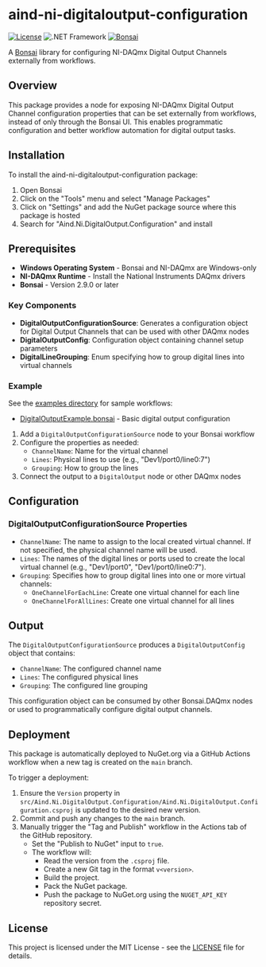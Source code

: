 # aind-ni-digitaloutput-configuration

[![License](https://img.shields.io/badge/license-MIT-brightgreen)](LICENSE)
![.NET Framework](https://img.shields.io/badge/.NET%20Framework-4.7.2-blue)
[![Bonsai](https://img.shields.io/badge/bonsai-v2.7.0-purple)](https://bonsai-rx.org)

A [Bonsai](https://bonsai-rx.org/) library for configuring NI-DAQmx Digital Output Channels externally from workflows.

## Overview

This package provides a node for exposing NI-DAQmx Digital Output Channel configuration properties that can be set externally from workflows, instead of only through the Bonsai UI. This enables programmatic configuration and better workflow automation for digital output tasks.

## Installation

To install the aind-ni-digitaloutput-configuration package:

1. Open Bonsai
2. Click on the "Tools" menu and select "Manage Packages"
3. Click on "Settings" and add the NuGet package source where this package is hosted
4. Search for "Aind.Ni.DigitalOutput.Configuration" and install

## Prerequisites

- **Windows Operating System** - Bonsai and NI-DAQmx are Windows-only
- **NI-DAQmx Runtime** - Install the National Instruments DAQmx drivers
- **Bonsai** - Version 2.9.0 or later

### Key Components

- **DigitalOutputConfigurationSource**: Generates a configuration object for Digital Output Channels that can be used with other DAQmx nodes
- **DigitalOutputConfig**: Configuration object containing channel setup parameters
- **DigitalLineGrouping**: Enum specifying how to group digital lines into virtual channels

### Example

See the [examples directory](examples/) for sample workflows:
- [DigitalOutputExample.bonsai](examples/DigitalOutputExample.bonsai) - Basic digital output configuration

1. Add a `DigitalOutputConfigurationSource` node to your Bonsai workflow
2. Configure the properties as needed:
   - `ChannelName`: Name for the virtual channel
   - `Lines`: Physical lines to use (e.g., "Dev1/port0/line0:7")
   - `Grouping`: How to group the lines
3. Connect the output to a `DigitalOutput` node or other DAQmx nodes

## Configuration

### DigitalOutputConfigurationSource Properties

- `ChannelName`: The name to assign to the local created virtual channel. If not specified, the physical channel name will be used.
- `Lines`: The names of the digital lines or ports used to create the local virtual channel (e.g., "Dev1/port0", "Dev1/port0/line0:7").
- `Grouping`: Specifies how to group digital lines into one or more virtual channels:
  - `OneChannelForEachLine`: Create one virtual channel for each line
  - `OneChannelForAllLines`: Create one virtual channel for all lines

## Output

The `DigitalOutputConfigurationSource` produces a `DigitalOutputConfig` object that contains:
- `ChannelName`: The configured channel name
- `Lines`: The configured physical lines
- `Grouping`: The configured line grouping

This configuration object can be consumed by other Bonsai.DAQmx nodes or used to programmatically configure digital output channels.

## Deployment

This package is automatically deployed to NuGet.org via a GitHub Actions workflow when a new tag is created on the `main` branch.

To trigger a deployment:

1. Ensure the `Version` property in `src/Aind.Ni.DigitalOutput.Configuration/Aind.Ni.DigitalOutput.Configuration.csproj` is updated to the desired new version.
2. Commit and push any changes to the `main` branch.
3. Manually trigger the "Tag and Publish" workflow in the Actions tab of the GitHub repository.
   - Set the "Publish to NuGet" input to `true`.
   - The workflow will:
     - Read the version from the `.csproj` file.
     - Create a new Git tag in the format `v<version>`.
     - Build the project.
     - Pack the NuGet package.
     - Push the package to NuGet.org using the `NUGET_API_KEY` repository secret.

## License

This project is licensed under the MIT License - see the [LICENSE](LICENSE) file for details.

